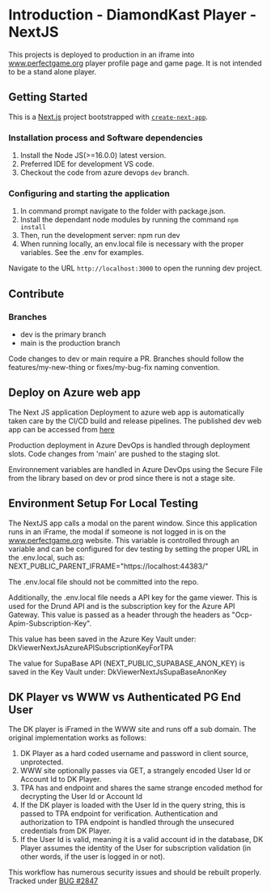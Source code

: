 # Introduction - DiamondKast Player - NextJS

This projects is deployed to production in an iframe into www.perfectgame.org player profile page and game page. It is not intended to be a stand alone player.

## Getting Started

This is a [Next.js](https://nextjs.org/) project bootstrapped with [`create-next-app`](https://github.com/vercel/next.js/tree/canary/packages/create-next-app).

### Installation process and Software dependencies

1. Install the Node JS(>=16.0.0) latest version.
2. Preferred IDE for development VS code.
3. Checkout the code from azure devops `dev` branch.

### Configuring and starting the application

1. In command prompt navigate to the folder with package.json.
2. Install the dependant node modules by running the command `npm install`
3. Then, run the development server: npm run dev
4. When running locally, an env.local file is necessary with the proper variables. See the .env for examples.

Navigate to the URL `http://localhost:3000` to open the running dev project.

## Contribute

### Branches

- dev is the primary branch
- main is the production branch

Code changes to dev or main require a PR. Branches should follow the features/my-new-thing or fixes/my-bug-fix naming convention.

## Deploy on Azure web app

The Next JS application Deployment to azure web app is automatically taken care by the CI/CD build and release pipelines.
The published dev web app can be accessed from [here](https://dkplus-dev.azurewebsites.net)

Production deployment in Azure DevOps is handled through deployment slots. Code changes from 'main' are pushed to the staging slot.

Environnement variables are handled in Azure DevOps using the Secure File from the library based on dev or prod since there is not a stage site.

## Environment Setup For Local Testing

The NextJS app calls a modal on the parent window. Since this application runs in an iFrame, the modal if someone is not logged in is on the www.perfectgame.org website. This variable is controlled through an variable and can be configured for dev testing by setting the proper URL in the .env.local, such as: NEXT_PUBLIC_PARENT_IFRAME="https://localhost:44383/"

The .env.local file should not be committed into the repo.

Additionally, the .env.local file needs a API key for the game viewer. This is used for the Drund API and is the subscription key for the Azure API Gateway. This value is passed as a header through the headers as "Ocp-Apim-Subscription-Key".

This value has been saved in the Azure Key Vault under: DkViewerNextJsAzureAPISubscriptionKeyForTPA

The value for SupaBase API (NEXT_PUBLIC_SUPABASE_ANON_KEY) is saved in the Key Vault under: DkViewerNextJsSupaBaseAnonKey

## DK Player vs WWW vs Authenticated PG End User
The DK player is iFramed in the WWW site and runs off a sub domain. The original implementation works as follows:
1. DK Player as a hard coded username and password in client source, unprotected.
2. WWW site optionally passes via GET, a strangely encoded User Id or Account Id to DK Player.
3. TPA has and endpoint and shares the same strange encoded method for decrypting the User Id or Account Id
4. If the DK player is loaded with the User Id in the query string, this is passed to TPA endpoint for verification. Authentication and authorization to TPA endpoint is handled through the unsecured credentials from DK Player.
5. If the User Id is valid, meaning it is a valid account id in the database, DK Player assumes the identity of the User for subscription validation (in other words, if the user is logged in or not).

This workflow has numerous security issues and should be rebuilt properly. Tracked under [BUG #2847](https://dev.azure.com/pg-ba/PGNext/_workitems/edit/2847)
